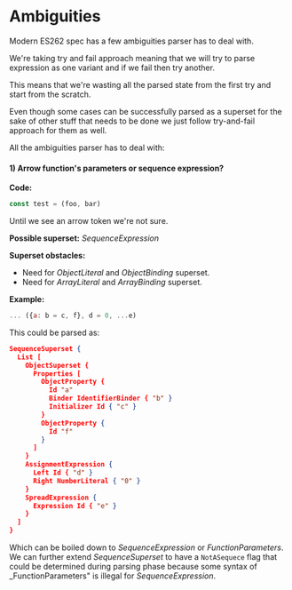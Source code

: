 # Ambiguities

Modern ES262 spec has a few ambiguities parser has to deal with.

We're taking try and fail approach meaning that we will try
to parse expression as one variant and if we fail then try another.

This means that we're wasting all the parsed state
from the first try and start from the scratch.

Even though some cases can be successfully parsed as a superset
for the sake of other stuff that needs to be done
we just follow try-and-fail approach for them as well.

All the ambiguities parser has to deal with:

#### 1) Arrow function's parameters or sequence expression?

**Code:**
```js
const test = (foo, bar)
```

Until we see an arrow token we're not sure.

**Possible superset:** _SequenceExpression_

**Superset obstacles:**
- Need for _ObjectLiteral_ and _ObjectBinding_ superset.
- Need for _ArrayLiteral_ and _ArrayBinding_ superset.

**Example:**
```js
... ({a: b = c, f}, d = 0, ...e)
```

This could be parsed as:
```json
SequenceSuperset {
  List [
    ObjectSuperset {
      Properties [
        ObjectProperty {
          Id "a"
          Binder IdentifierBinder { "b" }
          Initializer Id { "c" }
        }
        ObjectProperty {
          Id "f"
        }
      ]
    }
    AssignmentExpression {
      Left Id { "d" }
      Right NumberLiteral { "0" }
    }
    SpreadExpression {
      Expression Id { "e" }
    }
  ]
}
```

Which can be boiled down to _SequenceExpression_ or _FunctionParameters_.
We can further extend _SequenceSuperset_ to have a `NotASequece` flag that could be determined during parsing phase
because some syntax of _FunctionParameters" is illegal for _SequenceExpression_.
